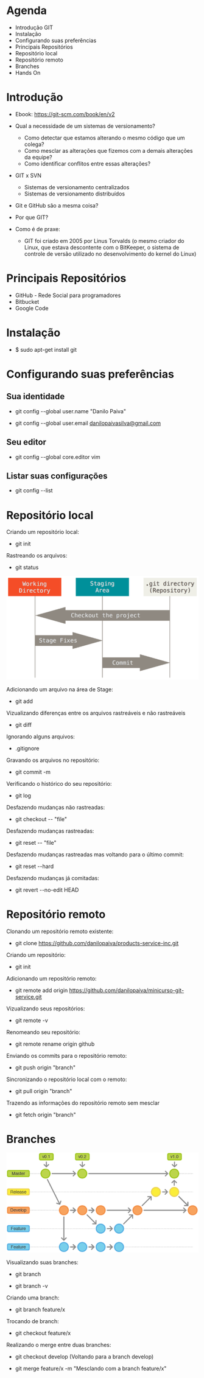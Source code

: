 # Agenda

* Introdução GIT
* Instalação
* Configurando suas preferências
* Principais Repositórios
* Repositório local
* Repositório remoto
* Branches
* Hands On

# Introdução

* Ebook: https://git-scm.com/book/en/v2

* Qual a necessidade de um sistemas de versionamento?
  - Como detectar que estamos alterando o mesmo código que um colega?
  - Como mesclar as alterações que fizemos com a demais alterações da equipe?
  - Como identificar conflitos entre essas alterações?

* GIT x SVN
  - Sistemas de versionamento centralizados
  - Sistemas de versionamento distribuídos

* Git e GitHub são a mesma coisa?

* Por que GIT?

* Como é de praxe:
  - GIT foi criado em 2005 por Linus Torvalds (o mesmo criador do Linux, que estava descontente com o BitKeeper, o sistema de controle de versão utilizado no desenvolvimento do kernel do Linux)

# Principais Repositórios

* GitHub - Rede Social para programadores
* Bitbucket
* Google Code

# Instalação

* $ sudo apt-get install git

# Configurando suas preferências

## Sua identidade

* git config --global user.name "Danilo Paiva"

* git config --global user.email danilopaivasilva@gmail.com

## Seu editor

* git config --global core.editor vim

## Listar suas configurações

* git config --list

# Repositório local

Criando um repositório local:

* git init

Rastreando os arquivos:

* git status

![StagingArea](images/StagingArea.png)

Adicionando um arquivo na área de Stage:

* git add

Vizualizando diferenças entre os arquivos rastreáveis e não rastreáveis

* git diff

Ignorando alguns arquivos:

* .gitignore

Gravando os arquivos no repositório:

* git commit -m <mensagem>

Verificando o histórico do seu repositório:

* git log

Desfazendo mudanças não rastreadas:

* git checkout -- "file"

Desfazendo mudanças rastreadas:

* git reset -- "file"

Desfazendo mudanças rastreadas mas voltando para o último commit:

* git reset --hard

Desfazendo mudanças já comitadas:

* git revert --no-edit HEAD

# Repositório remoto

Clonando um repositório remoto existente:

* git clone https://github.com/danilopaiva/products-service-inc.git

Criando um repositório:

* git init

Adicionando um repositório remoto:

* git remote add origin https://github.com/danilopaiva/minicurso-git-service.git

Vizualizando seus repositórios:

* git remote -v

Renomeando seu repositório:

* git remote rename origin github

Enviando os commits para o repositório remoto:

* git push origin "branch"

Sincronizando o repositório local com o remoto:

* git pull origin "branch"

Trazendo as informações do repositório remoto sem mesclar

* git fetch origin "branch"

# Branches

![branches](images/branches.png)

Visualizando suas branches:

* git branch

* git branch -v

Criando uma branch:

* git branch feature/x

Trocando de branch:

* git checkout feature/x

Realizando o merge entre duas branches:

* git checkout develop (Voltando para a branch develop)

* git merge feature/x -m "Mesclando com a branch feature/x"
